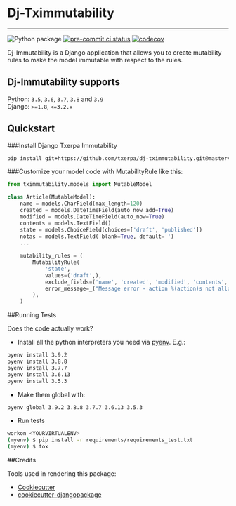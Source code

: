 # Dj-Tximmutability

---

![Python package](https://github.com/bapons/dj-tximmutability/actions/workflows/django.yml/badge.svg)
[![pre-commit.ci status](https://results.pre-commit.ci/badge/github/bapons/dj-tximmutability/master.svg)](https://results.pre-commit.ci/latest/github/bapons/dj-tximmutability/master)
[![codecov](https://codecov.io/gh/bapons/dj-tximmutability/branch/master/graph/badge.svg)](https://codecov.io/gh/bapons/dj-tximmutability/)


<!--[![pypi](https://img.shields.io/pypi/v/dj-tximmutability.svg)](https://pypi.python.org/pypi/dj-tximmutability/)-->
<!--[![Python versions](https://img.shields.io/pypi/pyversions/dj-tximmutability.svg)](https://pypi.org/project/dj-tximmutability/)-->
<!--![PyPI - Django Version](https://img.shields.io/pypi/djversions/dj-tximmutability)-->
<!--[![Python versions](https://img.shields.io/pypi/status/dj-tximmutability.svg)](https://img.shields.io/pypi/status/dj-tximmutability.svg/)-->
<!--[![Python versions](https://codecov.io/gh/marija_milicevic/dj-tximmutability/branch/master/graph/badge.svg)](https://codecov.io/gh/marija_milicevic/dj-tximmutability)-->

Dj-Immutability is a Django application that allows you to create mutability rules to make the model immutable with respect to the rules.

## Dj-Immutability supports 

Python: `3.5`, `3.6`, `3.7`, `3.8` and `3.9`  
Django: `>=1.8`, `<=3.2.x`

<!--
##Documentation

The full documentation is at https://dj-tximmutability.readthedocs.io.
-->


## Quickstart

###Install Django Txerpa Immutability
 
```bash
pip install git+https://github.com/txerpa/dj-tximmutability.git@master#egg=dj-tximmutability
```

###Customize your model code with MutabilityRule like this:

```python
from tximmutability.models import MutableModel

class Article(MutableModel):
    name = models.CharField(max_length=120)
    created = models.DateTimeField(auto_now_add=True)
    modified = models.DateTimeField(auto_now=True)
    contents = models.TextField()
    state = models.ChoiceField(choices=['draft', 'published'])
    notas = models.TextField( blank=True, default='')
    ...
    
    mutability_rules = (
        MutabilityRule(
            'state',
            values=('draft',),
            exclude_fields=('name', 'created', 'modified', 'contents', 'notas'),
            error_message=_("Message error - action %(action)s not allowed."),
        ),
    )
```

##Running Tests

Does the code actually work?

* Install all the python interpreters you need via [pyenv](https://github.com/pyenv/pyenv). E.g.:
```bash
pyenv install 3.9.2
pyenv install 3.8.8
pyenv install 3.7.7
pyenv install 3.6.13
pyenv install 3.5.3
```

* Make them global with:
```bash
pyenv global 3.9.2 3.8.8 3.7.7 3.6.13 3.5.3 
```

* Run tests
```bash
workon <YOURVIRTUALENV>
(myenv) $ pip install -r requirements/requirements_test.txt
(myenv) $ tox
```

<!--
##Features

TODO
-->

##Credits

Tools used in rendering this package:

*  [Cookiecutter](https://github.com/audreyr/cookiecutter)
*  [cookiecutter-djangopackage](https://github.com/pydanny/cookiecutter-djangopackage)
